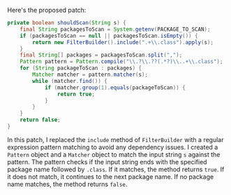 Here's the proposed patch:

```java
private boolean shouldScan(String s) {
    final String packagesToScan = System.getenv(PACKAGE_TO_SCAN);
    if (packagesToScan == null || packagesToScan.isEmpty()) {
        return new FilterBuilder().include(".+\\.class").apply(s);
    }
    final String[] packages = packagesToScan.split(",");
    Pattern pattern = Pattern.compile("\\.?\\.??(.*?)\\..+\\.class");
    for (String packageToScan : packages) {
        Matcher matcher = pattern.matcher(s);
        while (matcher.find()) {
            if (matcher.group(1).equals(packageToScan)) {
                return true;
            }
        }
    }
    return false;
}
```

In this patch, I replaced the `include` method of `FilterBuilder` with a regular expression pattern matching to avoid any dependency issues. I created a `Pattern` object and a `Matcher` object to match the input string `s` against the pattern. The pattern checks if the input string ends with the specified package name followed by `.class`. If it matches, the method returns `true`. If it does not match, it continues to the next package name. If no package name matches, the method returns `false`.